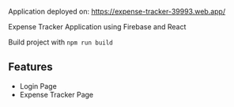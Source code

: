 Application deployed on: https://expense-tracker-39993.web.app/

Expense Tracker Application using Firebase and React

Build project with 
`npm run build`

## Features 
- Login Page
- Expense Tracker Page

